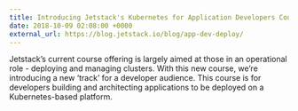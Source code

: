 ```yaml
---
title: Introducing Jetstack's Kubernetes for Application Developers Course
date: 2018-10-09 02:08:00 +0000
external_url: https://blog.jetstack.io/blog/app-dev-deploy/
---
```


Jetstack’s current course offering is largely aimed at those in an operational
role - deploying and managing clusters. With this new course, we’re introducing
a new ‘track’ for a developer audience. This course is for developers building
and architecting applications to be deployed on a Kubernetes-based platform.
